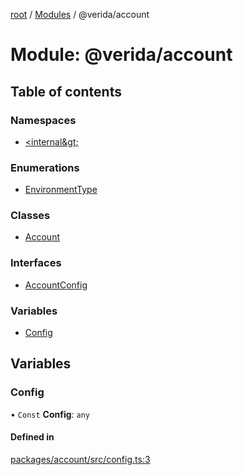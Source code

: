 [root](../README.md) / [Modules](../modules.md) / @verida/account

# Module: @verida/account

## Table of contents

### Namespaces

- [&lt;internal\&gt;](verida_account._internal_.md)

### Enumerations

- [EnvironmentType](../enums/verida_account.EnvironmentType.md)

### Classes

- [Account](../classes/verida_account.Account.md)

### Interfaces

- [AccountConfig](../interfaces/verida_account.AccountConfig.md)

### Variables

- [Config](verida_account.md#config)

## Variables

### Config

• `Const` **Config**: `any`

#### Defined in

[packages/account/src/config.ts:3](https://github.com/verida/verida-js/blob/039856c/packages/account/src/config.ts#L3)
